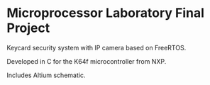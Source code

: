 # Microprocessor Laboratory Final Project

Keycard security system with IP camera based on FreeRTOS.

Developed in C for the K64f microcontroller from NXP.

Includes Altium schematic.